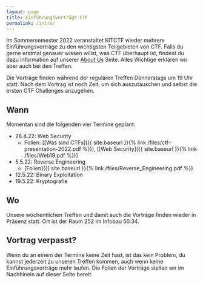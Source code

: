 ```yaml
---
layout: page
title: Einführungsvorträge CTF
permalink: /intro/
---
```


Im Sommersemester 2022 veranstaltet KITCTF wieder mehrere Einführungsvorträge zu den wichtigsten Teilgebieten von CTF.
Falls du gerne erstmal genauer wissen willst, was CTF überhaupt ist, findest du dazu Information auf unserer [About Us](/about) Seite.
Alles Wichtige erklären wir aber auch bei den Treffen.


Die Vorträge finden während der regulären Treffen Donnerstags um 19 Uhr statt.
Nach dem Vortrag ist noch Zeit, um sich auszutauschen und selbst die ersten CTF Challenges anzugehen.

## Wann

Momentan sind die folgenden vier Termine geplant:

 * 28.4.22: Web Security
    * Folien: \[[Was sind CTFs]({{ site.baseurl }}{% link /files/ctf-presentation-2022.pdf %})\], \[[Web Security]({{ site.baseurl }}{% link /files/Web19.pdf %})\]
 * 5.5.22: Reverse Engineering
    * [Folien]({{ site.baseurl }}{% link /files/Reverse_Engineering.pdf %}) 
 * 12.5.22: Binary Exploitation
 * 19.5.22: Kryptografie

## Wo

Unsere wöchentlichen Treffen und damit auch die Vorträge finden wieder in Präsenz statt.
Ort ist der Raum 252 im Infobau 50.34.

## Vortrag verpasst?

Wenn du an einem der Termine keine Zeit hast, ist das kein Problem, du kannst jederzeit zu unseren Treffen kommen, auch wenn keine Einführungsvorträge mehr laufen.
Die Folien der Vorträge stellen wir im Nachhinein auf dieser Seite bereit.

